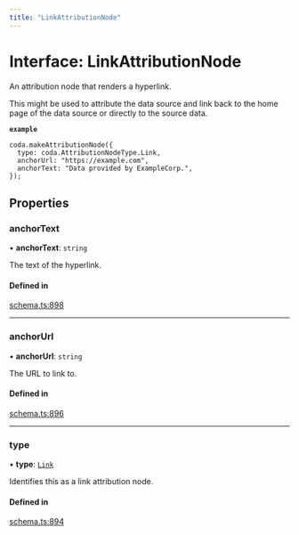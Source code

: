 ```yaml
---
title: "LinkAttributionNode"
---
```

# Interface: LinkAttributionNode

An attribution node that renders a hyperlink.

This might be used to attribute the data source and link back to the home page
of the data source or directly to the source data.

**`example`**
```
coda.makeAttributionNode({
  type: coda.AttributionNodeType.Link,
  anchorUrl: "https://example.com",
  anchorText: "Data provided by ExampleCorp.",
});
```

## Properties

### anchorText

• **anchorText**: `string`

The text of the hyperlink.

#### Defined in

[schema.ts:898](https://github.com/coda/packs-sdk/blob/main/schema.ts#L898)

___

### anchorUrl

• **anchorUrl**: `string`

The URL to link to.

#### Defined in

[schema.ts:896](https://github.com/coda/packs-sdk/blob/main/schema.ts#L896)

___

### type

• **type**: [`Link`](../enums/AttributionNodeType.md#link)

Identifies this as a link attribution node.

#### Defined in

[schema.ts:894](https://github.com/coda/packs-sdk/blob/main/schema.ts#L894)
